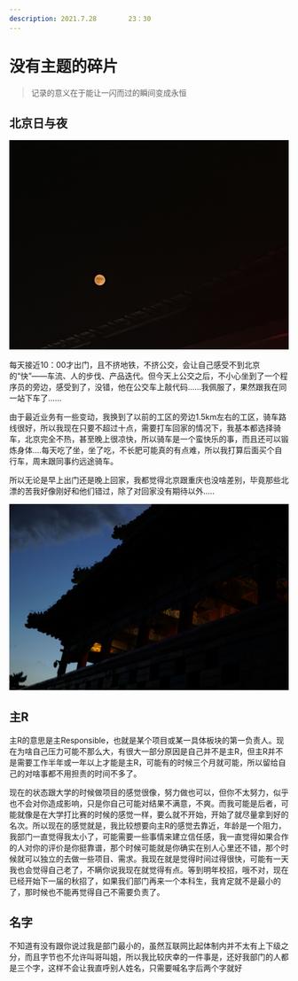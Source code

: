 ```yaml
---
description: 2021.7.28        23：30
---
```


# 没有主题的碎片

> 记录的意义在于能让一闪而过的瞬间变成永恒

## 北京日与夜

![](../.gitbook/assets/qq-tu-pian-20210728232411.jpg)

每天接近10：00才出门，且不挤地铁，不挤公交，会让自己感受不到北京的“快”——车流、人的步伐、产品迭代。但今天上公交之后，不小心坐到了一个程序员的旁边，感受到了，没错，他在公交车上敲代码......我佩服了，果然跟我在同一站下车了......

由于最近业务有一些变动，我换到了以前的工区的旁边1.5km左右的工区，骑车路线很好，所以我现在只要不超过十点，需要打车回家的情况下，我基本都选择骑车，北京完全不热，甚至晚上很凉快，所以骑车是一个蛮快乐的事，而且还可以锻炼身体....每天吃了坐，坐了吃，不长肥可能真的有点难，所以我打算后面买个自行车，周末跟同事约远途骑车。

所以无论是早上出门还是晚上回家，我都觉得北京跟重庆也没啥差别，毕竟那些北漂的苦我好像刚好和他们错过，除了对回家没有期待以外.....

![&#x666F;&#x5C71;](../.gitbook/assets/qq-tu-pian-20210729001531.jpg)

## 主R

主R的意思是主Responsible，也就是某个项目或某一具体板块的第一负责人。现在为啥自己压力可能不那么大，有很大一部分原因是自己并不是主R，但主R并不是需要工作半年或一年以上才能是主R，可能有的时候三个月就可能，所以留给自己的对啥事都不用担责的时间不多了。

现在的状态跟大学的时候做项目的感觉很像，努力做也可以，但你不太努力，似乎也不会对你造成影响，只是你自己可能对结果不满意，不爽。而我可能是后者，可能就像是在大学打比赛的时候的感觉一样，要么就不开始，开始了就尽量拿到好的名次。所以现在的感觉就是，我比较想要向主R的感觉去靠近，年龄是一个阻力，我部门一直觉得我太小了，可能需要一些事情来建立信任感，我一直觉得如果合作的人对你的评价是你挺靠谱，那个时候可能就是你确实在别人心里还不错，那个时候就可以独立的去做一些项目、需求。我现在就是觉得时间过得很快，可能有一天我也会觉得自己老了，不瞒你说我现在就觉得有点。等到明年校招，哦不对，现在已经开始下一届的秋招了，如果我们部门再来一个本科生，我肯定就不是最小的了，那时候也不能再觉得自己不需要负责了。

## 名字

不知道有没有跟你说过我是部门最小的，虽然互联网比起体制内并不太有上下级之分，而且字节也不允许叫哥叫姐，所以我比较庆幸的一件事是，还好我部门的人都是三个字，这样不会让我直呼别人姓名，只需要喊名字后两个字就好



